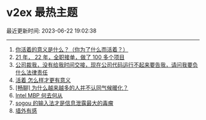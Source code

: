 # v2ex 最热主题

最近更新时间: 2023-06-22 19:02:38

--- 
1. [你活着的意义是什么？（你为了什么而活着？）](https://www.v2ex.com/t/950782) 
2. [21 年， 22 年，全职接单，做了 100 多个项目](https://www.v2ex.com/t/950796) 
3. [公司裁我，没有给我时间交接，现在公司代码运行不起来要告我，请问我要负什么法律责任](https://www.v2ex.com/t/950804) 
4. [活着 怎么样才更有意义](https://www.v2ex.com/t/950815) 
5. [[畅聊] 为什么越来越多的人并不认同气候暖化？](https://www.v2ex.com/t/950846) 
6. [Intel MBP 何去何从](https://www.v2ex.com/t/950784) 
7. [sogou 的输入法才是信息泄露最大的毒瘤](https://www.v2ex.com/t/950829) 
8. [墙外有感](https://www.v2ex.com/t/950880) 
